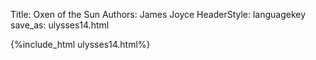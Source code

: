 Title: Oxen of the Sun
Authors: James Joyce
HeaderStyle: languagekey
save_as: ulysses14.html

{%include_html ulysses14.html%}

